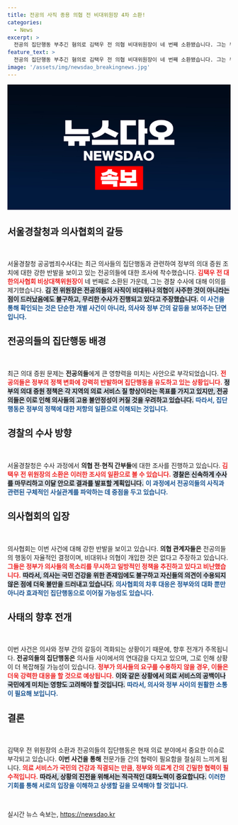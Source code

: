 ```yaml
---
title: 전공의 사직 종용 의협 전 비대위원장 4차 소환!
categories:
  - News
excerpt: >
  전공의 집단행동 부추긴 혐의로 김택우 전 의협 비대위원장이 네 번째 소환됐습니다. 그는 무리한 수사라고 주장하며 진실을 외치고 있는데, 경찰의 수사는 이달 안으로 마무리될 예정입니다. 클릭해서 자세히 알아보세요!
feature_text: >
  전공의 집단행동 부추긴 혐의로 김택우 전 의협 비대위원장이 네 번째 소환됐습니다. 그는 무리한 수사라고 주장하며 진실을 외치고 있는데, 경찰의 수사는 이달 안으로 마무리될 예정입니다. 클릭해서 자세히 알아보세요!
image: '/assets/img/newsdao_breakingnews.jpg'
---
```


<p><img src="/assets/img/newsdao_breakingnews.jpg" alt="koreaapp 속보" /></p>

<h2 data-ke-size="size26">서울경찰청과 의사협회의 갈등</h2>

<p data-ke-size="size16">&nbsp;</p>

<p>서울경찰청 공공범죄수사대는 최근 의사들의 집단행동과 관련하여 정부의 의대 증원 조치에 대한 강한 반발을 보이고 있는 전공의들에 대한 조사에 착수했습니다. <b><span style="color: #ee2323;">김택우 전 대한의사협회 비상대책위원장이</span></b> 네 번째로 소환된 가운데, 그는 경찰 수사에 대해 이의를 제기했습니다. <b><span style="background-color: #21538527;">김 전 위원장은 전공의들의 사직이 비대위나 의협이 사주한 것이 아니라는 점이 드러났음에도 불구하고, 무리한 수사가 진행되고 있다고 주장했습니다.</span></b> <b><span style="color: #1a5490;">이 사건을 통해 확인되는 것은 단순한 개별 사건이 아니라, 의사와 정부 간의 갈등을 보여주는 단면입니다.</span></b></p>

<h2 data-ke-size="size26">전공의들의 집단행동 배경</h2>

<p data-ke-size="size16">&nbsp;</p>

<p>최근 의대 증원 문제는 <b>전공의들</b>에게 큰 영향력을 미치는 사안으로 부각되었습니다. <b><span style="color: #ee2323;">전공의들은 정부의 정책 변화에 강력히 반발하며 집단행동을 유도하고 있는 상황입니다.</span></b> <b><span style="background-color: #21538527;">정부의 의대 증원 정책은 각 지역의 의료 서비스 질 향상이라는 목표를 가지고 있지만, 전공의들은 이로 인해 의사들의 고용 불안정성이 커질 것을 우려하고 있습니다.</span></b> <b><span style="color: #1a5490;">따라서, 집단행동은 정부의 정책에 대한 저항의 일환으로 이해되는 것입니다.</span></b></p>

<h2 data-ke-size="size26">경찰의 수사 방향</h2>

<p data-ke-size="size16">&nbsp;</p>

<p>서울경찰청은 수사 과정에서 <b>의협 전·현직 간부들</b>에 대한 조사를 진행하고 있습니다. <b><span style="color: #ee2323;">김택우 전 위원장의 소환은 이러한 조사의 일환으로 볼 수 있습니다.</span></b> <b><span style="background-color: #21538527;">경찰은 신속하게 수사를 마무리하고 이달 안으로 결과를 발표할 계획입니다.</span></b> <b><span style="color: #1a5490;">이 과정에서 전공의들의 사직과 관련된 구체적인 사실관계를 파악하는 데 중점을 두고 있습니다.</span></b></p>

<h2 data-ke-size="size26">의사협회의 입장</h2>

<p data-ke-size="size16">&nbsp;</p>

<p>의사협회는 이번 사건에 대해 강한 반발을 보이고 있습니다. <b>의협 관계자들은</b> 전공의들의 행동이 자율적인 결정이며, 비대위나 의협이 개입한 것은 없다고 주장하고 있습니다. <b><span style="color: #ee2323;">그들은 정부가 의사들의 목소리를 무시하고 일방적인 정책을 추진하고 있다고 비난했습니다.</span></b> <b><span style="background-color: #21538527;">따라서, 의사는 국민 건강을 위한 존재임에도 불구하고 자신들의 의견이 수용되지 않은 점에 더욱 불만을 드러내고 있습니다.</span></b> <b><span style="color: #1a5490;">의사협회의 차후 대응은 정부와의 대화 뿐만 아니라 효과적인 집단행동으로 이어질 가능성도 있습니다.</span></b></p>

<h2 data-ke-size="size26">사태의 향후 전개</h2>

<p data-ke-size="size16">&nbsp;</p>

<p>이번 사건은 의사와 정부 간의 갈등이 격화되는 상황이기 때문에, 향후 전개가 주목됩니다. <b>전공의들의 집단행동은</b> 의사들 사이에서의 연대감을 다지고 있으며, 그로 인해 상황이 더 복잡해질 가능성이 있습니다. <b><span style="color: #ee2323;">정부가 의사들의 요구를 수용하지 않을 경우, 이들은 더욱 강력한 대응을 할 것으로 예상됩니다.</span></b> <b><span style="background-color: #21538527;">이와 같은 상황에서 의료 서비스의 공백이나 국민에게 미치는 영향도 고려해야 할 것입니다.</span></b> <b><span style="color: #1a5490;">따라서, 의사와 정부 사이의 원활한 소통이 필요해 보입니다.</span></b></p>

<h2 data-ke-size="size26">결론</h2>

<p data-ke-size="size16">&nbsp;</p>

<p>김택우 전 위원장의 소환과 전공의들의 집단행동은 현재 의료 분야에서 중요한 이슈로 부각되고 있습니다. <b>이번 사건을 통해</b> 전문가들 간의 협력이 필요함을 절실히 느끼게 됩니다. <b><span style="color: #ee2323;">의료 서비스가 국민의 건강과 직결되는 만큼, 정부와 의료계 간의 긴밀한 협력이 필수적입니다.</span></b> <b><span style="background-color: #21538527;">따라서, 상황의 진전을 위해서는 적극적인 대화노력이 중요합니다.</span></b> <b><span style="color: #1a5490;">이러한 기회를 통해 서로의 입장을 이해하고 상생할 길을 모색해야 할 것입니다.</span></b></p>

<p data-ke-size="size16">&nbsp;</p>
실시간 뉴스 속보는, <a href="https://newsdao.kr" rel="dofollow">https://newsdao.kr</a>


